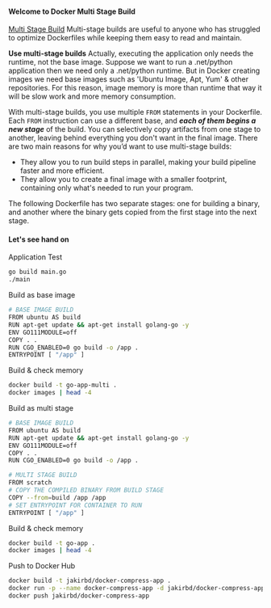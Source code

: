 #### Welcome to Docker Multi Stage Build
[Multi Stage Build](https://docs.docker.com/build/guide/multi-stage/)
Multi-stage builds are useful to anyone who has struggled to optimize Dockerfiles while keeping them easy to read and maintain.

**Use multi-stage builds**
Actually, executing the application only needs the runtime, not the base image. Suppose we want to run a .net/python application then we need only a .net/python runtime. But in Docker creating images we need base images such as 'Ubuntu Image, Apt, Yum' & other repositories. For this reason, image memory is more than runtime that way it will be slow work and more memory consumption.

With multi-stage builds, you use multiple `FROM` statements in your Dockerfile. Each `FROM` instruction can use a different base, and ***each of them begins a new stage*** of the build. You can selectively copy artifacts from one stage to another, leaving behind everything you don't want in the final image. There are two main reasons for why you’d want to use multi-stage builds: 
- They allow you to run build steps in parallel, making your build pipeline faster and more efficient.
- They allow you to create a final image with a smaller footprint, containing only what's needed to run your program.

The following Dockerfile has two separate stages: one for building a binary, and another where the binary gets copied from the first stage into the next stage.

#### Let's see hand on

Application Test
```bash
go build main.go
./main
```

Build as base image
```bash
# BASE IMAGE BUILD
FROM ubuntu AS build
RUN apt-get update && apt-get install golang-go -y
ENV GO111MODULE=off
COPY . .
RUN CGO_ENABLED=0 go build -o /app .
ENTRYPOINT [ "/app" ]
```

Build & check memory
```bash
docker build -t go-app-multi .
docker images | head -4
```

Build as multi stage
```bash
# BASE IMAGE BUILD
FROM ubuntu AS build
RUN apt-get update && apt-get install golang-go -y
ENV GO111MODULE=off
COPY . .
RUN CGO_ENABLED=0 go build -o /app .

# MULTI STAGE BUILD
FROM scratch
# COPY THE COMPILED BINARY FROM BUILD STAGE
COPY --from=build /app /app
# SET ENTRYPOINT FOR CONTAINER TO RUN
ENTRYPOINT [ "/app" ]
```

Build & check memory
```bash
docker build -t go-app .
docker images | head -4
```

Push to Docker Hub
```bash
docker build -t jakirbd/docker-compress-app .
docker run -p --name docker-compress-app -d jakirbd/docker-compress-app:latest
docker push jakirbd/docker-compress-app
```
